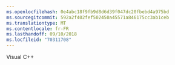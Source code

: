 ```yaml
---
ms.openlocfilehash: 0e4abc18f9fb9d8d6d39f047dc20fbebd4a975bd
ms.sourcegitcommit: 592a2f402fef502450a45571a846175cc3ab1ceb
ms.translationtype: MT
ms.contentlocale: fr-FR
ms.lasthandoff: 09/10/2018
ms.locfileid: "70311708"
---
```

Visual C++